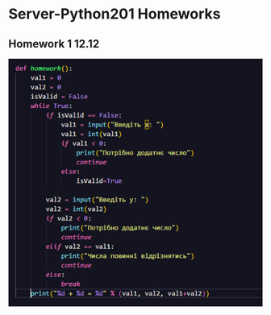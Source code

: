 # Server-Python201 Homeworks

## Homework 1 12.12
![alt](https://github.com/dsgnrr/Server-Python201/blob/main/Homework/hw1/result.png)
